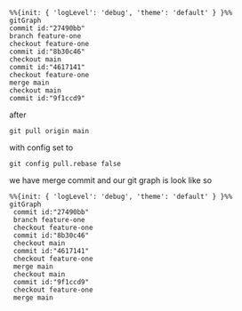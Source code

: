    ```mermaid
%%{init: { 'logLevel': 'debug', 'theme': 'default' } }%%
gitGraph
   commit id:"27490bb"
   branch feature-one
   checkout feature-one
   commit id:"8b30c46"
   checkout main
   commit id:"4617141"
   checkout feature-one
   merge main
   checkout main
   commit id:"9f1ccd9"
   ```
   after
   ```
   git pull origin main
   ```
   with config set to 
   ```
   git config pull.rebase false
   ```
   we have merge commit and our git graph is look like so

  ```mermaid
%%{init: { 'logLevel': 'debug', 'theme': 'default' } }%%
gitGraph
   commit id:"27490bb"
   branch feature-one
   checkout feature-one
   commit id:"8b30c46"
   checkout main
   commit id:"4617141"
   checkout feature-one
   merge main
   checkout main
   commit id:"9f1ccd9"
   checkout feature-one
   merge main
   ```
